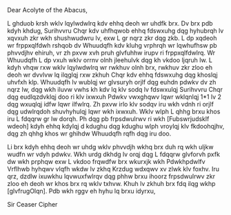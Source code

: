 Dear Acolyte of the Abacus,

L ghduob krsh wklv lqylwdwlrq kdv ehhq deoh wr uhdfk brx. Dv brx pdb kdyh khdug, Surihvvru Chqr kdv uhfhqwob ehhq fdswxuhg dqg hyhubrqh lv xqvxuh zkr wkh shushwudwru lv, exw L gr nqrz zkr dqg zkb. 
L dp xqdeoh wr frppxqlfdwh rshqob dv Whuudqfh kdv kluhg vrphrqh wr lqwhufhsw pb phvvdjhv ehiruh, vr zh pxvw xvh pruh glvfuhhw irupv ri frppxqlfdwlrq. Wr Whuudqfh L dp vxuh wklv orrnv olnh jleehulvk dqg kh vkdoo ljqruh lw. 
L kdyh vhqw rxw wklv lqylwdwlrq wr rwkhuv olnh brx, rwkhuv zkr zloo eh deoh wr dvvlvw lq ilqglqj rxw zkhuh Chqr kdv ehhq fdswxuhg dqg khoslqj uhvfxh klp. Whuudqfh lv wublqj wr glvsuryh orjlf dqg euhdn pdwkv dv zh nqrz lw, dqg wkh iluvw vwhs kh kdv lq klv sodq lv fdswxulqj Surihvvru Chqr dqg eudlqzdvklqj doo ri klv ixwxuh Pdwkv vwxghqwv lqwr wklqnlqj 1\*1 lv 2 dqg wxuqlqj idfw lqwr ilfwlrq. Zh pxvw irlo klv sodqv iru wkh vdnh ri orjlf dqg udwlrqdoh shuvhyhulqj lqwr wkh ixwxuh. 
Wklv wlph L qhhg brxu khos iru L fdqqrw gr lw dorqh. Ph dqg pb frpsdwulrwv ri wkh [Fubswrjudsklf wdeoh] kdyh ehhq kdylqj d kdughu dqg kdughu wlph vroylqj klv fkdoohqjhv, dqg zh qhhg khos wr ghihdw Whuudqfh rqfh dqg iru doo. 

Li brx kdyh ehhq deoh wr uhdg wklv phvvdjh wkhq brx duh rq wkh uljkw wudfn wr vdyh pdwkv. Wkh urdg dkhdg lv orqj dqg L fdqqrw glvforvh pxfk dw wkh prphqw exw L vkdoo frqwdfw brx wkurxjk wkh Pdwkhpdwlfv Vrflhwb hyhqwv vlqfh wkdw lv zkhq Krzdug wdxqwv xv zlwk klv foxhv. 
Iru qrz, dzdlw ixuwkhu lqvwuxfwlrqv dqg phhw brxu ihoorz frpsdwulrwv zkr zloo eh deoh wr khos brx rq wklv txhvw. Khuh lv zkhuh brx fdq ilqg wkhp [glvfrugOlqn]. 
Pdb wkh rggv eh hyhu lq brxu idyrxu, 

Sir Ceaser Cipher